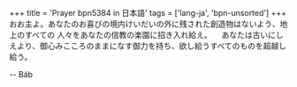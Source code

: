 +++
title = 'Prayer bpn5384 in 日本語'
tags = ['lang-ja', 'bpn-unsorted']
+++
おお主よ。あなたのお喜びの境内けいだいの外に残された創造物はないよう、地上のすべての
人々をあなたの信教の楽園に招き入れ給え。
　あなたは古いにしえより、御心みこころのままになす御力を持ち、欲し給うすべてのものを超越し給う。

-- Báb
